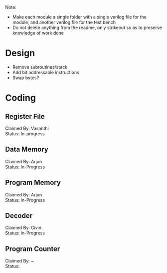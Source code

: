 Note:
- Make each module a single folder with a single verilog file for the module, and another verilog file for the test bench
- Do not delete anything from the readme, only strikeout so as to preserve knowledge of work done

# Design

- Remove subroutines/stack
- Add bit addressable instructions
- Swap bytes?
 
# Coding

## Register File
Claimed By: Vasanthi  
Status: In-progress  

## Data Memory
Claimed By: Arjun  
Status: In-Progress  

## Program Memory
Claimed By: Arjun  
Status: In-Progress  

## Decoder
Claimed By: Civin  
Status:  In-Progress 

## Program Counter
Claimed By: ~  
Status:   
